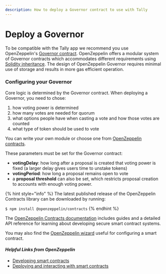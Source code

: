 ```yaml
---
description: How to deploy a Governor contract to use with Tally
---
```


# Deploy a Governor

To be compatible with the Tally app we recommend you use OpenZeppelin's [Governor contract](https://docs.openzeppelin.com/contracts/4.x/api/governance). OpenZeppelin offers a modular system of Governor contracts which accommodates different requirements using [Solidity inheritance](https://docs.openzeppelin.com/learn/developing-smart-contracts#about\_inheritance). The design of OpenZeppelin Governor requires minimal use of storage and results in more gas efficient operation.

### Configuring your Governor

Core logic is determined by the Governor contract. When deploying a Governor, you need to chose:

1. how voting power is determined
2. how many votes are needed for quorum
3. what options people have when casting a vote and how those votes are counted
4. what type of token should be used to vote

You can write your own module or choose one from [OpenZeppelin contracts](https://docs.openzeppelin.com/contracts/4.x/).

These parameters must be set for the Governor contract:

* **votingDelay**: how long after a proposal is created that voting power is fixed (a larger delay gives users time to unstake tokens)
* **votingPeriod**: how long a proposal remains open to vote
* a **proposal threshold** can also be set, which restricts proposal creation to accounts with enough voting power.

{% hint style="info" %}
The latest published release of the OpenZeppelin Contracts library can be downloaded by running:

`$ npm install @openzeppelin/contracts`
{% endhint %}

The [OpenZeppelin Contracts documentation](https://docs.openzeppelin.com/contracts/4.x/) includes guides and a detailed API reference for learning about developing secure smart contract systems.

You may also find the [OpenZeppelin wizard](https://wizard.openzeppelin.com/) useful for configuring a smart contract.

#### _Helpful Links from OpenZeppelin_

* [Developing smart contracts](https://docs.openzeppelin.com/learn/developing-smart-contracts)
* [Deploying and interacting with smart contracts](https://docs.openzeppelin.com/learn/deploying-and-interacting)

